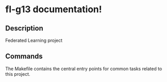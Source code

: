 # fl-g13 documentation!

## Description

Federated Learning project

## Commands

The Makefile contains the central entry points for common tasks related to this project.


